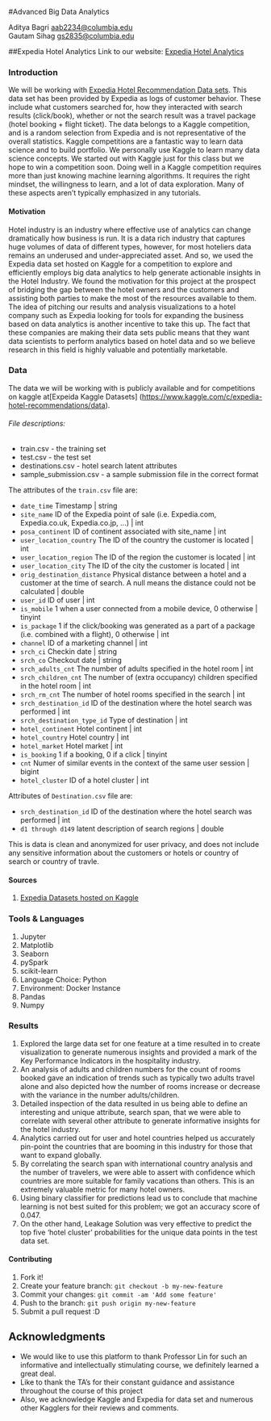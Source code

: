 #Advanced Big Data Analytics

Aditya Bagri         aab2234@columbia.edu                                            
Gautam Sihag         gs2835@columbia.edu   

##Expedia Hotel Analytics
Link to our website: 
[Expedia Hotel Analytics](www.expedia-hotel-analytics.weebly.com)


### Introduction

We will be working with [Expedia Hotel Recommendation Data sets](https://www.kaggle.com/c/expedia-hotel-recommendations/data). This data set has been provided by Expedia as logs of customer behavior. These include what customers searched for, how they interacted with search results (click/book), whether or not the search result was a travel package (hotel booking + flight ticket).
The data belongs to a Kaggle competition, and is a random selection from Expedia and is not representative of the overall statistics.
Kaggle competitions are a fantastic way to learn data science and to build portfolio. We personally use Kaggle to learn many data science concepts. We started out with Kaggle just for this class but we hope to win a competition soon.
Doing well in a Kaggle competition requires more than just knowing machine learning algorithms. It requires the right mindset, the willingness to learn, and a lot of data exploration. Many of these aspects aren’t typically emphasized in any tutorials.

#### Motivation
Hotel industry is an industry where effective use of analytics can change dramatically how business is run. It is a data rich industry that captures huge volumes of data of different types, however, for most hoteliers data remains an underused and under-appreciated asset. And so, we used the Expedia data set hosted on Kaggle for a competition to explore and efficiently employs big data analytics to help generate actionable insights in the Hotel Industry. We found the motivation for this project at the prospect of bridging the gap between the hotel owners and the customers and assisting both parties to make the most of the resources available to them. The idea of pitching our results and analysis visualizations to a hotel company such as Expedia looking for tools for expanding the business based on data analytics is another incentive to take this up. The fact that these companies are making their data sets public means that they want data scientists to perform analytics based on hotel data and so we believe research in this field is highly valuable and potentially marketable.


### Data
The data we will be working with is publicly available and for competitions on kaggle at[Expeida Kaggle Datasets] (https://www.kaggle.com/c/expedia-hotel-recommendations/data).  



###### File descriptions:

- train.csv - the training set
- test.csv - the test set
- destinations.csv - hotel search latent attributes
- sample_submission.csv - a sample submission file in the correct format


The attributes of the `train.csv` file are:

- `date_time`	Timestamp	| string
- `site_name`	ID of the Expedia point of sale (i.e. Expedia.com, Expedia.co.uk, Expedia.co.jp, ...)	| int
- `posa_continent`	ID of continent associated with site_name	| int
- `user_location_country`	The ID of the country the customer is located	| int
- `user_location_region`	The ID of the region the customer is located	| int
- `user_location_city`	The ID of the city the customer is located	| int
- `orig_destination_distance`	Physical distance between a hotel and a customer at the time of search. A null means the distance could not be calculated	| double
- `user_id`	ID of user	| int
- `is_mobile`	1 when a user connected from a mobile device, 0 otherwise	| tinyint
- `is_package`	1 if the click/booking was generated as a part of a package (i.e. combined with a flight), 0 otherwise	| int
- `channel`	ID of a marketing channel	| int
- `srch_ci`	Checkin date	| string
- `srch_co`	Checkout date	| string
- `srch_adults_cnt`	The number of adults specified in the hotel room	| int
- `srch_children_cnt`	The number of (extra occupancy) children specified in the hotel room	| int
- `srch_rm_cnt`	The number of hotel rooms specified in the search	| int
- `srch_destination_id`	ID of the destination where the hotel search was performed	| int
- `srch_destination_type_id`	Type of destination	| int
- `hotel_continent`	Hotel continent	| int
- `hotel_country`	Hotel country	| int
- `hotel_market`	Hotel market	| int
- `is_booking`	1 if a booking, 0 if a click	| tinyint
- `cnt`	Numer of similar events in the context of the same user session	| bigint
- `hotel_cluster`	ID of a hotel cluster	| int

Attributes of `Destination.csv` file are:
- `srch_destination_id`	ID of the destination where the hotel search was performed	| int
- `d1 through d149`	latent description of search regions	| double

This is data is clean and anonymized for user privacy, and does not include any sensitive information about the customers or hotels or country of search or country of travle.


#### Sources
1. [Expedia Datasets hosted on Kaggle](https://www.kaggle.com/c/expedia-hotel-recommendations/data)


### Tools & Languages

1. Jupyter
2. Matplotlib
3. Seaborn
4. pySpark
5. scikit-learn
6. Language Choice: Python
7. Environment: Docker Instance
8. Pandas
9. Numpy
 
### Results

1. Explored the large data set for one feature at a time resulted in to create visualization to generate numerous insights and provided a mark of the Key Performance Indicators in the hospitality industry.
2. An analysis of adults and children numbers for the count of rooms booked gave an indication of trends such as typically two adults travel alone and also depicted how the number of rooms increase or decrease with the variance in the number adults/children.
3. Detailed inspection of the data resulted in us being able to define an interesting and unique attribute, search span, that we were able to correlate with several other attribute to generate informative insights for the hotel industry.
4. Analytics carried out for user and hotel countries helped us accurately pin-point the countries that are booming in this industry for those that want to expand globally.
5. By correlating the search span with international country analysis and the number of travelers, we were able to assert with confidence which countries are more suitable for family vacations than others. This is an extremely valuable metric for many hotel owners. 
6. Using binary classifier for predictions lead us to conclude that machine learning is not best suited for this problem; we got an accuracy score of 0.047. 
7. On the other hand, Leakage Solution was very effective to predict the top five ‘hotel cluster’ probabilities for the unique data points in the test data set.



#### Contributing
1. Fork it!
2. Create your feature branch: `git checkout -b my-new-feature`
3. Commit your changes: `git commit -am 'Add some feature'`
4. Push to the branch: `git push origin my-new-feature`
5. Submit a pull request :D 

## Acknowledgments

* We would like to use this platform to thank Professor Lin for such an informative and intellectually stimulating course, we definitely learned a great deal.
* Like to thank the TA’s for their constant guidance and assistance throughout the course of this project
* Also, we acknowledge Kaggle and Expedia for data set and numerous other Kagglers for their reviews and comments. 
